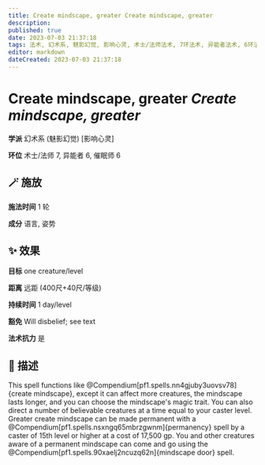 ```yaml
---
title: Create mindscape, greater Create mindscape, greater
description: 
published: true
date: 2023-07-03 21:37:18
tags: 法术, 幻术系, 魅影幻觉, 影响心灵, 术士/法师法术, 7环法术, 异能者法术, 6环法术, 催眠师法术
editor: markdown
dateCreated: 2023-07-03 21:37:18
---
```


# **Create mindscape, greater** *Create mindscape, greater*

**学派** 幻术系 (魅影幻觉) \[影响心灵\] 

**环位** 术士/法师 7, 异能者 6, 催眠师 6

## 🪄 施放

**施法时间** 1 轮

**成分** 语言, 姿势

## ✨ 效果 

**目标** one creature/level 

**距离** 远距 (400尺+40尺/等级)  

**持续时间** 1 day/level 

**豁免** Will disbelief; see text

**法术抗力** 是

## 📖 描述

This spell functions like @Compendium[pf1.spells.nn4gjuby3uovsv78]{create mindscape}, except it can affect more creatures, the mindscape lasts longer, and you can choose the mindscape's magic trait. You can also direct a number of believable creatures at a time equal to your caster level. Greater create mindscape can be made permanent with a @Compendium[pf1.spells.nsxngq65mbrzgwnm]{permanency} spell by a caster of 15th level or higher at a cost of 17,500 gp. You and other creatures aware of a permanent mindscape can come and go using the @Compendium[pf1.spells.90xaelj2ncuzq62n]{mindscape door} spell.
    